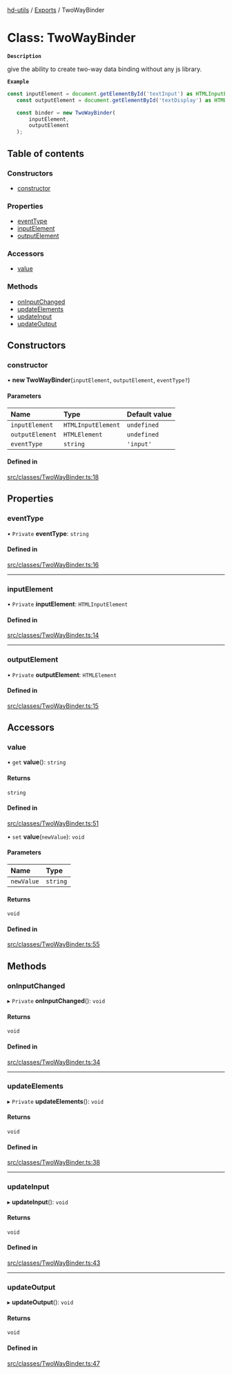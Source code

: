 [hd-utils](../README.md) / [Exports](../modules.md) / TwoWayBinder

# Class: TwoWayBinder

**`Description`**

give the ability to create two-way data binding without any js library.

**`Example`**

```ts
const inputElement = document.getElementById('textInput') as HTMLInputElement;
   const outputElement = document.getElementById('textDisplay') as HTMLElement;

   const binder = new TwoWayBinder(
       inputElement,
       outputElement
   );
```

## Table of contents

### Constructors

- [constructor](TwoWayBinder.md#constructor)

### Properties

- [eventType](TwoWayBinder.md#eventtype)
- [inputElement](TwoWayBinder.md#inputelement)
- [outputElement](TwoWayBinder.md#outputelement)

### Accessors

- [value](TwoWayBinder.md#value)

### Methods

- [onInputChanged](TwoWayBinder.md#oninputchanged)
- [updateElements](TwoWayBinder.md#updateelements)
- [updateInput](TwoWayBinder.md#updateinput)
- [updateOutput](TwoWayBinder.md#updateoutput)

## Constructors

### constructor

• **new TwoWayBinder**(`inputElement`, `outputElement`, `eventType?`)

#### Parameters

| Name | Type | Default value |
| :------ | :------ | :------ |
| `inputElement` | `HTMLInputElement` | `undefined` |
| `outputElement` | `HTMLElement` | `undefined` |
| `eventType` | `string` | `'input'` |

#### Defined in

[src/classes/TwoWayBinder.ts:18](https://github.com/AhmadHddad/h-utils/blob/2a9a611/src/classes/TwoWayBinder.ts#L18)

## Properties

### eventType

• `Private` **eventType**: `string`

#### Defined in

[src/classes/TwoWayBinder.ts:16](https://github.com/AhmadHddad/h-utils/blob/2a9a611/src/classes/TwoWayBinder.ts#L16)

___

### inputElement

• `Private` **inputElement**: `HTMLInputElement`

#### Defined in

[src/classes/TwoWayBinder.ts:14](https://github.com/AhmadHddad/h-utils/blob/2a9a611/src/classes/TwoWayBinder.ts#L14)

___

### outputElement

• `Private` **outputElement**: `HTMLElement`

#### Defined in

[src/classes/TwoWayBinder.ts:15](https://github.com/AhmadHddad/h-utils/blob/2a9a611/src/classes/TwoWayBinder.ts#L15)

## Accessors

### value

• `get` **value**(): `string`

#### Returns

`string`

#### Defined in

[src/classes/TwoWayBinder.ts:51](https://github.com/AhmadHddad/h-utils/blob/2a9a611/src/classes/TwoWayBinder.ts#L51)

• `set` **value**(`newValue`): `void`

#### Parameters

| Name | Type |
| :------ | :------ |
| `newValue` | `string` |

#### Returns

`void`

#### Defined in

[src/classes/TwoWayBinder.ts:55](https://github.com/AhmadHddad/h-utils/blob/2a9a611/src/classes/TwoWayBinder.ts#L55)

## Methods

### onInputChanged

▸ `Private` **onInputChanged**(): `void`

#### Returns

`void`

#### Defined in

[src/classes/TwoWayBinder.ts:34](https://github.com/AhmadHddad/h-utils/blob/2a9a611/src/classes/TwoWayBinder.ts#L34)

___

### updateElements

▸ `Private` **updateElements**(): `void`

#### Returns

`void`

#### Defined in

[src/classes/TwoWayBinder.ts:38](https://github.com/AhmadHddad/h-utils/blob/2a9a611/src/classes/TwoWayBinder.ts#L38)

___

### updateInput

▸ **updateInput**(): `void`

#### Returns

`void`

#### Defined in

[src/classes/TwoWayBinder.ts:43](https://github.com/AhmadHddad/h-utils/blob/2a9a611/src/classes/TwoWayBinder.ts#L43)

___

### updateOutput

▸ **updateOutput**(): `void`

#### Returns

`void`

#### Defined in

[src/classes/TwoWayBinder.ts:47](https://github.com/AhmadHddad/h-utils/blob/2a9a611/src/classes/TwoWayBinder.ts#L47)

